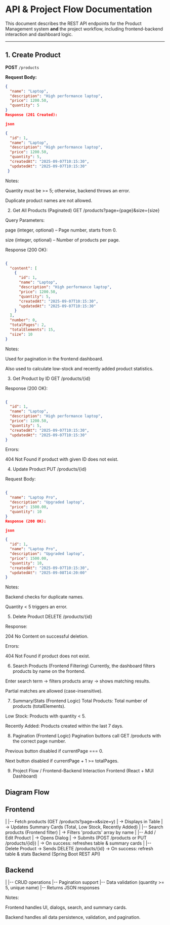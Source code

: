 # API & Project Flow Documentation

This document describes the REST API endpoints for the Product Management system **and** the project workflow, including frontend-backend interaction and dashboard logic.

---

## **1. Create Product**

**POST** `/products`

**Request Body:**

```json
{
  "name": "Laptop",
  "description": "High performance laptop",
  "price": 1200.50,
  "quantity": 5
}
Response (201 Created):

json

{
  "id": 1,
  "name": "Laptop",
  "description": "High performance laptop",
  "price": 1200.50,
  "quantity": 5,
  "createdAt": "2025-09-07T10:15:30",
  "updatedAt": "2025-09-07T10:15:30"
 } 
```

Notes:

Quantity must be >= 5; otherwise, backend throws an error.

Duplicate product names are not allowed.

2. Get All Products (Paginated)
GET /products?page={page}&size={size}

Query Parameters:

page (integer, optional) – Page number, starts from 0.

size (integer, optional) – Number of products per page.

Response (200 OK):

```json

{
  "content": [
    {
      "id": 1,
      "name": "Laptop",
      "description": "High performance laptop",
      "price": 1200.50,
      "quantity": 5,
      "createdAt": "2025-09-07T10:15:30",
      "updatedAt": "2025-09-07T10:15:30"
    }
  ],
  "number": 0,
  "totalPages": 2,
  "totalElements": 15,
  "size": 10
}
```

Notes:

Used for pagination in the frontend dashboard.

Also used to calculate low-stock and recently added product statistics.

3. Get Product by ID
GET /products/{id}

Response (200 OK):

```json

{
  "id": 1,
  "name": "Laptop",
  "description": "High performance laptop",
  "price": 1200.50,
  "quantity": 5,
  "createdAt": "2025-09-07T10:15:30",
  "updatedAt": "2025-09-07T10:15:30"
}

```
Errors:

404 Not Found if product with given ID does not exist.

4. Update Product
PUT /products/{id}

Request Body:

```json

{
  "name": "Laptop Pro",
  "description": "Upgraded laptop",
  "price": 1500.00,
  "quantity": 10
}
Response (200 OK):

json

{
  "id": 1,
  "name": "Laptop Pro",
  "description": "Upgraded laptop",
  "price": 1500.00,
  "quantity": 10,
  "createdAt": "2025-09-07T10:15:30",
  "updatedAt": "2025-09-08T14:20:00"
}

```
Notes:

Backend checks for duplicate names.

Quantity < 5 triggers an error.

5. Delete Product
DELETE /products/{id}

Response:

204 No Content on successful deletion.

Errors:

404 Not Found if product does not exist.


6. Search Products (Frontend Filtering)
Currently, the dashboard filters products by name on the frontend.

Enter search term → filters products array → shows matching results.

Partial matches are allowed (case-insensitive).


7. Summary/Stats (Frontend Logic)
Total Products: Total number of products (totalElements).

Low Stock: Products with quantity < 5.

Recently Added: Products created within the last 7 days.


8. Pagination (Frontend Logic)
Pagination buttons call GET /products with the correct page number.

Previous button disabled if currentPage === 0.

Next button disabled if currentPage + 1 >= totalPages.


9. Project Flow / Frontend-Backend Interaction
Frontend (React + MUI Dashboard)


## Diagram Flow

## Frontend
   |
   |-- Fetch products (GET /products?page=x&size=y)
   |      -> Displays in Table
   |      -> Updates Summary Cards (Total, Low Stock, Recently Added)
   |
   |-- Search products (Frontend filter)
   |      -> Filters 'products' array by name
   |
   |-- Add / Edit Product
   |      -> Opens Dialog
   |      -> Submits (POST /products or PUT /products/{id})
   |      -> On success: refreshes table & summary cards
   |
   |-- Delete Product
          -> Sends DELETE /products/{id}
          -> On success: refresh table & stats
Backend (Spring Boot REST API)


## Backend
   |
   |-- CRUD operations
   |-- Pagination support
   |-- Data validation (quantity >= 5, unique name)
   |-- Returns JSON responses

Notes:

Frontend handles UI, dialogs, search, and summary cards.

Backend handles all data persistence, validation, and pagination.
